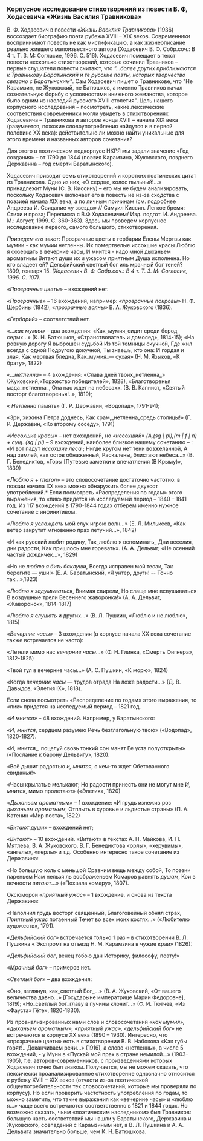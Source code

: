 ### **Корпусное исследование стихотворений из повести В. Ф, Ходасевича «Жизнь Василия Травникова»**
В. Ф. Ходасевич в повести *«Жизнь Василия Травникова»* (1936) воссоздает биографию поэта рубежа XVIII – XIX веков. Современники воспринимают повесть не как мистификацию, а как жизнеописание реально жившего малоизвестного автора (Ходасевич В. Ф. Собр.соч.: В 4 т. Т. 3. М: Согласие, 1996. С. 516).  Ходасевич помещает в текст повести несколько стихотворений, которые сочинил Травников – первые слушатели повести считают, что *"…более других приближаются к Травникову Баратынский и те русские поэты, которых творчество связано с Баратынским"*. Сам Ходасевич пишет о Травникове, что  "Не Карамзин, не Жуковский, не Батюшков, а именно Травников начал сознательную борьбу с условностями книжного жеманства, которое было одним из наследий русского XVIII столетия". 
Цель нашего корпусного исследования – посмотреть, какие лексические соответствия современники могли увидеть в стихотворениях Ходасевича – Травникова и авторов конца XVIII – начала XIX века (разумеется, похожие словоупотребления найдутся и в первой половине XX века): действительно ли можно найти уникальные для этого времени и названных авторов сочетания?

Для этого в поэтическом подкорпусе НКРЯ мы задали значение «Год создания» – от 1790 до 1844 (поэзия Карамзина, Жуковского, позднего Державина – год смерти Баратынского).

Ходасевич приводит семь стихотворений и коротких поэтических цитат из Травникова. Одно из них, «О сердце, колос пыльный!...» принадлежит Муни (С. В. Киссину) – его мы не будем анализировать, поскольку Ходасевич включает его в повесть не из-за сходства с поэзией начала XIX века, а по личным причинам (см. подробнее Андреева И. Свидание «у звезды» // Самуил Киссин. Легкое бремя: Стихи и проза; Переписка с В.Ф.Ходасевичем/ Изд. подгот. И. Андреева. М.: Август, 1999. С. 360-363). 
Здесь мы проведем корпусное исследование первого, самого большого, стихотворения.

*Приведем его текст*:
Прозрачные цветы в гербарии Елены
Мертвы как мумии - как мумии нетленны.
Их помертвелые иссохшие красы
Люблю я созерцать в вечерние часы,
И мнится - надо мной дыханьем ароматным
Витают души их и ужасом приятным
Душа исполнена. Но кто владеет ей?
Дельфийский светлый бог иль мрачный бог теней?
1809, генваря 15.
*(Ходасевич В. Ф. Собр.соч.: В 4 т. Т. 3. М: Согласие, 1996. С. 107)*.

*«Прозрачные цветы»* – вхождений нет. 

*«Прозрачные»* – 16 вхождений, например: *«прозрачные покровы»* Н. Ф. Щербины (1842), *«прозрачные волны»* В. А. Жуковского (1836).

*«Гербарий»* – соответствий нет.

*«…как мумия»* – два вхождения: «Как_мумия_сидит среди бород седых…» (К. Н. Батюшков, «Странствователь и домосед», 1814-15); 
«На ровную дорогу
Я выброшен судьбой
Из той темницы скучной, 
Где жил всегда с одной
Подругою докучной, 
Ты знаешь, кто она: 
И гордая и злая, 
Как мертвая бледна, 
Как_мумия_― сухая» (Н. М. Языков, «К брату», 1822)

*«…нетленна»* – 4 вхождения: 
«Слава дней твоих_нетленна_» (Жуковский,«Торжество победителей», 1828),
«Благотворенья мзда_нетленна_, 
Она нас ждет на небесах». (В. В. Капнист, «Святый восторг благотворенья!..», 1819);

« _Нетленна_ память» (Г. Р. Державин, «Водопад», 1791-94);

«Зри, хижина Петра доднесь, 
Как храм,_нетленна_средь столицы!» (Г. Р. Державин, «Ко второму соседу», 1791)

*«Иссохшие красы»* – нет вхождений, но *«иссохший» (A,(sg | pl),(m | f | n) + сущ. (sg | pl)* – 9 вхождений, наиболее близкое нашему сочетанию – :
«И вот падут _иссохшие леса_ ; 
Нигде кругом нет тени возжеланной, 
А над землей, как остов обнаженный, 
Раскалены, блистают небеса…» (В. Г. Бенедиктов, «Горы [Путевые заметки и впечатления (В Крыму)», 1839)

*«Люблю я + глагол»* – это словосочетание достаточно частотно: в поэзии начала XX века можно обнаружить более двухсот употреблений.* Если посмотреть «Распределения по годам» этого выражения, то «пик» придется на исследуемый период – 1840 – 1841 год. Из 117 вхождений в 1790-1844 годах отберем именно нужное сочетание с инфинитивом.

«_Люблю я услаждать_ мой слух игрою волн…» (Е. Л. Милькеев, «Как ветер закрутит мгновенно прах летучий...», 1842)

«И как русский любит родину, 
Так_люблю я вспоминать_
Дни веселия, дни радости, 
Как пришлось мне горевать». (А. А. Дельвиг, «Не осенний частый дождичек...», 1829)

«Но не _люблю я бить баклуши_, 
Всегда исправен мой тесак, 
Так берегите ― уши!»  (Е. А. Баратынский, «Я унтер, други! -- Точно так...»,1823)

«_Люблю я задумываться_, 
Внимая свирели, 
Но слаще мне вслушиваться
В воздушные трели
Весеннего жаворонка!» (А. А. Дельвиг, «Жаворонок», 1814-1817)

«_Люблю я слушать_ и других…» (В. Л. Пушкин, «Люблю и не люблю», 1815)

*«Вечерние часы»* – 3 вхождения (в корпусе начала XX века сочетание также встречается не часто):

«Летели мимо нас _вечерние часы_…» (Ф. Н. Глинка, «Смерть Фигнера», 1812-1825)

«Твой гул в вечерние часы…» (А. С. Пушкин, «К морю», 1824)

«Когда _вечерние часы_ ― трудов отрада
На ложе радости…» (Д. В. Давыдов, «Элегия IX», 1818).

Если снова посмотреть «Распределение по годам» этого выражения, то «пик» придется на исследуемый период – 1821 год.

*«И мнится»* –  48 вхождений. Например, у Баратынского: 

«_И, мнится_, сердцем разумею
Речь безглагольную твою» («Водопад», 1820-1827).

«И, мнится_, поцелуй свозь тонкий сон манят
Ее уста полуоткрыты» («Послание к барону Дельвигу», 1820).

«Всё дышит радостью _и, мнится_, с кем-то ждет
Обетованного свиданья!»

«Часы крылатые мелькают; 
Но радости принесть они не могут мне
_И, мнится_, мимо пролетают» («Элегия», 1820)

*«Дыханьем ароматным»* – 1 вхождение:
«И грудь изнежив роз _дыханьем ароматным_, 
Отплыть в суровые и льдистые страны» (П. А. Катенин «Мир поэта», 1822)

*«Витают души»* – вхождений нет;

*«Витают»* – 10 вхождений. «Витают» в текстах А. Н. Майкова, И. П. Мятлева, В. А. Жуковского, В. Г. Бенедиктова «орлы», «херувимы», «ангелы», «перлы» и т.д. Особенно интересно такое сочетание из Державина: 

«Но большую коль с меньшой
Сравним вещь между собой, 
То поэзии пареньем
Нам нельзя ль воображеньем
Комаров равнять _душам_, 
Кои в вечности _витают_…»  («Похвала комару», 1807).

Оксюморон *«приятный ужас»* – 1 вхождение, и снова из текста Державина:

«Наполнил грудь восторг священный, 
Благоговейный обнял страх, 
_Приятный ужас_ потаенный
Течет во всех моих костях…» («Любителю  художеств», 1791).

*«Дельфийский бог»* встречается только 1 раз – в стихотворении В. Л. Пушкина « Экспромт на отъезд Н. М. Карамзина в чужие краи» (1826):

«_Дельфийский бог_, венец тобою дан
Историку, философу, поэту!»

*«Мрачный бог»* – примеров нет.

*«Светлый бог»* – два вхождения:

«Оно, взглянув, как_светлый Бог_…» (В. А. Жуковский, «От вашего величества давно...» [Государыне императрице Марии Федоровне], 1819);
«Но_светлый бог_главу в пучины клонит…» (Ф. И. Тютчев, «Из «Фауста» Гёте», 1820-1830). 

Из проанализированных нами слов и словосочетаний *«как мумия», «дыханьем ароматным», «приятный ужас», «дельфийский бог»* не встречаются в корпусе XX века (1890 – 1930). Интересно, что «прозрачные цветы» есть в стихотворении В. В. Набокова «Как губы горят!.. Доканчиваем речи...» (1916), а слово «нетленны», в числе 5 вхождений, - у Муни в «Пускай мой прах в стране немилой...» (1903-1905), т.е. авторов-современников, с произведениями которых Ходасевич точно был знаком. Получается, мы не можем сказать, что лексически проанализированное стихотворение однозначно относится к рубежу XVIII – XIX веков (отчасти из-за поэтической общеупотребительности тех словосочетаний, которые мы проверяли по корпусу). Но если проверить частотность употребления по годам, то можно заметить, что такие выражения как «вечерние часы» и «люблю я…» чаще всего встречаются соответственно в 1821 и 1844 годах. Но возможно сказать, чьим «поэтическим наследником» был Травников:  большую часть соответствий мы нашли у Баратынского, Державина и Жуковского, совпадений с Карамзиным нет, а В. Л. Пушкина и А. А. Дельвига значительно больше, чем К. Н. Батюшкова. 	
